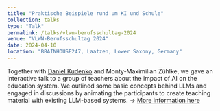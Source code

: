 ```yaml
---
title: "Praktische Beispiele rund um KI und Schule"
collection: talks
type: "Talk"
permalink: /talks/vlwn-berufsschultag-2024
venue: "VLWN-Berufsschultag 2024"
date: 2024-04-10
location: "BRAINHOUSE247, Laatzen, Lower Saxony, Germany"
---
```


Together with [Daniel Kudenko](https://personal.l3s.uni-hannover.de/~kudenko/) and Monty-Maximilian Zühlke, we gave an interactive talk to a group of teachers about the impact of AI on the education system. We outlined some basic concepts behind LLMs and engaged in discussions by animating the participants to create teaching material with existing LLM-based systems. <span>&#8594;</span> [More information here](https://vlwn.de/wie-ki-die-schule-veraendert/)
